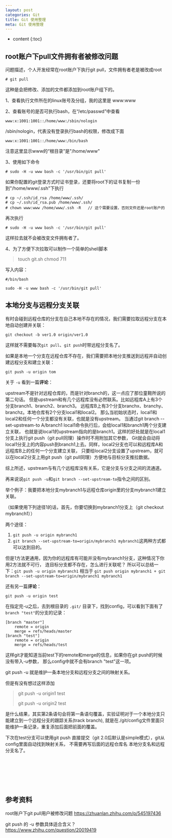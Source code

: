 ```yaml
---
layout: post
categories: Git
title: Git 使用整理
meta: Git 使用整理
---
```

* content
{:toc}
  
## root账户下pull文件拥有者被修改问题

问题描述，个人开发经常在root账户下执行git pull，文件拥有者老是被改成root
```
# git pull
```

这种是会把修改、添加的文件都添加到root账户组下的。

1、查看执行文件所在的linux账号及分组，我的这里是 www:www

2、查看账号的是否可执行bash，在“/etc/passwd”中查看
```
www:x:1001:1001::/home/www:/sbin/nologin
```

/sbin/nologin，代表没有登录执行bash的权限，修改成下面
```
www:x:1001:1001::/home/www:/bin/bash
```

注意这里显示www的“根目录”是"/home/www"

3、使用如下命令

```
# sudo -H -u www bash -c '/usr/bin/git pull'
```

如果你配置的git登录方式时证书登录，还要将root下的证书复制一份到"/home/www/.ssh"下执行

```
# cp ~/.ssh/id_rsa /home/www/.ssh/
# cp ~/.ssh/id_rsa.pub /home/www/.ssh/
# chown www:www /home/www/.ssh -R   // 这个需要设置，否则文件还是root账户的
```

再次执行
```
# sudo -H -u www bash -c '/usr/bin/git pull'
```

这样拉去就不会被改变文件拥有者了。

4、为了方便下次拉取可以制作一个简单的shell脚本

> touch git.sh
> chmod 711

写入内容：
```
#/bin/bash

sudo -H -u www bash -c '/usr/bin/git pull'
```

## 本地分支与远程分支关联

有时会碰到远程仓库的分支在自己本地不存在的情况，我们需要拉取远程分支在本地自动创建并关联：
```
git checkout -b ver1.0 origin/ver1.0
```

这样就不需要每次`git pull`、`git push`时带远程分支名了。

如果是本地一个分支在远程仓库不存在，我们需要把本地分支推送到远程并自动创建远程分支和建立关联：
```
git push -u origin tom
```

关于 `-u` 看到一篇**评论**：

upstream不是针对远程仓库的，而是针对branch的，这一点应了那位童鞋所说的第二句话。
但是upstream和有几个远程库没有必然联系。比如远程库A上有3个分支branch1、branch2、branch3。
远程库B上有3个分支branchx、branchy、branchz。本地仓库有2个分支local1和local2。
那么当初始状态时，local1和local2和任何一个分支都没有关联，也就是没有upstream。
当通过git branch --set-upstream-to A/branch1 local1命令执行后，会给local1和branch1两个分支建立关联，
也就是说local1的upstream指向的是branch1。这样的好处就是在local1分支上执行git push（git pull同理）操作时不用附加其它参数，
Git就会自动将local1分支上的内容push到branch1上去。同样，local2分支也可以和远程库A和远程库B上的任何一个分支建立关联，
只要给local2分支设置了upstream，就可以在local2分支上用git push（git pull同理）方便地与目标分支推拉数据。

综上所述，upstream与有几个远程库没有关系，它是分支与分支之间的流通道。

再来说说`git push -u`和```git branch --set-upstream-to```指令之间的区别。

举个例子：我要把本地分支mybranch1与远程仓库origin里的分支mybranch1建立关联。

（如果使用下列途径1的话，首先，你要切换到mybranch1分支上（git checkout mybranch1））

两个途径：
1. `git push -u origin mybranch1`
2. ```git branch --set-upstream-to=origin/mybranch1 mybranch1```这两种方式都可以达到目的。

但是1方法更通用，因为你的远程库有可能并没有mybranch1分支，这种情况下你用2方法就不可行，
连目标分支都不存在，怎么进行关联呢？
所以可以总结一下：`git push -u origin mybranch1` 相当于 
```git push origin mybranch1 + git branch --set-upstream-to=origin/mybranch1 mybranch1```

还有另一篇**评论**：

`git push -u origin test`

在指定完-u之后，去到根目录的 `.git/` 目录下，找到config，可以看到下面有了`branch "test"`的分支的记录：

```
[branch "master"]
	remote = origin
	merge = refs/heads/master
[branch "test"]
	remote = origin
	merge = refs/heads/test
```

这样git才能知道当前test下的remote和merge的信息，如果你在git push的时候没有带入-u参数，
那么config中就不会有branch "test"这一项。

git push -u 就是维护一条本地分支和远程分支之间的映射关系。

但是有没有想过这样添加

> git push -u origin1 test
>
> git push -u origin2 test

是什么结果，其实第2条语句会将第一条语句覆盖，实验证明对于一个本地分支只能建立到一个远程分支的跟踪关系(track branch),
就是在./git/config文件里面只能维护一条记录，重复添加后面把前面的覆盖。

下次在test分支可以使用git push 直接提交（git 2.0后默认是simple模式），git从config里面自动找到映射关系，
不需要再写后面的远程仓库名 本地分支名和远程分支名了。




<br/><br/><br/><br/><br/>
## 参考资料

root账户下git pull用户被修改问题 <https://zhuanlan.zhihu.com/p/545197436>

git push 的 -u 参数具体适合含义？ <https://www.zhihu.com/question/20019419>

